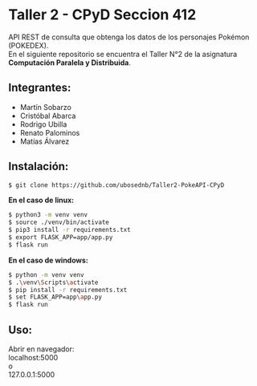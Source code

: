 # Taller 2 - CPyD Seccion 412
API REST de consulta que obtenga los datos de los personajes Pokémon (POKEDEX).<br>
En el siguiente repositorio se encuentra el Taller N°2 de la asignatura **Computación Paralela y Distribuida**.

## Integrantes:
* Martín Sobarzo
* Cristóbal Abarca
* Rodrigo Ubilla
* Renato Palominos
* Matías Álvarez

## Instalación:
```bash 
$ git clone https://github.com/ubosednb/Taller2-PokeAPI-CPyD
```

**En el caso de linux:**
```bash 
$ python3 -m venv venv
$ source ./venv/bin/activate
$ pip3 install -r requirements.txt
$ export FLASK_APP=app/app.py
$ flask run
```

**En el caso de windows:**
```bash 
$ python -m venv venv
$ .\venv\Scripts\activate
$ pip install -r requirements.txt
$ set FLASK_APP=app\app.py
$ flask run
```

## Uso:
Abrir en navegador:<br>
localhost:5000<br>
o<br>
127.0.0.1:5000<br>